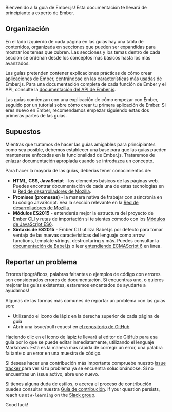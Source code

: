 Bienvenido a la guía de Ember.js! Esta documentación te llevará de principiante a experto de Ember.

## Organización

En el lado izquierdo de cada página en las guías hay una tabla de contenidos, organizada en secciones que pueden ser expandidas para mostrar los temas que cubren. Las secciones y los temas dentro de cada sección se ordenan desde los conceptos más básicos hasta los más avanzados.

Las guías pretenden contener explicaciones prácticas de cómo crear aplicaciones de Ember, centrándose en las características más usadas de Ember.js. Para una documentación completa de cada función de Ember y el API, consulte la [documentación del API de Ember.js](http://emberjs.com/api/).

Las guías comienzan con una explicación de cómo empezar con Ember, seguido por un tutorial sobre cómo crear tu primera aplicación de Ember. Si eres nuevo en Ember, recomendamos empezar siguiendo estas dos primeras partes de las guías.

## Supuestos

Mientras que tratamos de hacer las guías amigables para principiantes como sea posible, debemos establecer una base para que las guías pueden mantenerse enfocadas en la funcionalidad de Ember.js. Trataremos de enlazar documentación apropiada cuando se introduzca un concepto.

Para hacer la mayoría de las guías, deberías tener conocimientos de:

* **HTML, CSS, JavaScript** - los elementos básicos de las páginas web. Puedes encontrar documentación de cada una de estas tecnologías en la [Red de desarrolladores de Mozilla](https://developer.mozilla.org/en-US/docs/Web).
* **Promises (promesas)** - la manera nativa de trabajar con asincronía en tu código JavaScript. Vea la sección relevante en la [Red de desarrolladores de Mozilla](https://developer.mozilla.org/en-US/docs/Web/JavaScript/Reference/Global_Objects/Promise).
* **Módulos ES2015** - entenderás mejor la estructura del proyecto de Ember CLI y rutas de importación si te sientes cómodo con los [Módulos de JavaScript ES6](http://jsmodules.io/).
* **Sintaxis de ES2015** - Ember CLI utiliza Babel.js por defecto para tomar ventaja de las nuevas características del lenguaje como arrow functions, template strings, destructuring y más. Puedes consultar la [documentación de Babel.js](https://babeljs.io/docs/learn-es2015/) o leer [entendiendo ECMAScript 6](https://leanpub.com/understandinges6/read) en línea.

## Reportar un problema

Errores tipográficos, palabras faltantes o ejemplos de código con errores son considerados errores de documentación. Si encuentras uno, o quieres mejorar las guías existentes, estaremos encantados de ayudarte a ayudarnos!

Algunas de las formas más comunes de reportar un problema con las guías son:

* Utilizando el icono de lápiz en la derecha superior de cada página de guía
* Abrir una issue/pull request en [el repositorio de GitHub](https://github.com/emberjs/guides/)

Haciendo clic en el icono de lápiz te llevará al editor de GitHub para esa guía por lo que se puede editar inmediatamente, utilizando el lenguaje Markdown. Esta es la manera más rápida de corregir un error, una palabra faltante o un error en una muestra de código.

Si deseas hacer una contribución más importante compruebe nuestro [issue tracker ](https://github.com/emberjs/guides/issues) para ver si tu problema ya se encuentra solucionándose. Si no encuentras un issue activo, abre uno nuevo.

Si tienes alguna duda de estilos, o acerca el proceso de contribución puedes consultar nuestra [Guía de contribución](https://github.com/emberjs/guides/blob/master/CONTRIBUTING.md). If your question persists, reach us at `#-learning` on the [Slack group](https://ember-community-slackin.herokuapp.com/).

Good luck!